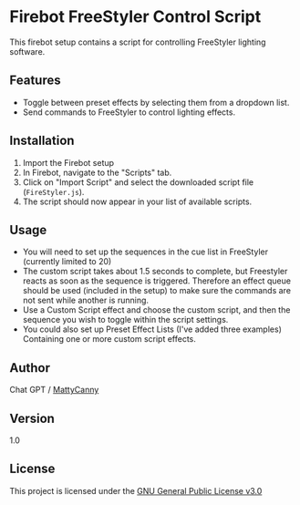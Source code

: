 # Firebot FreeStyler Control Script

This firebot setup contains a script for controlling FreeStyler lighting software. 

## Features

- Toggle between preset effects by selecting them from a dropdown list.
- Send commands to FreeStyler to control lighting effects.

## Installation

1. Import the Firebot setup
2. In Firebot, navigate to the "Scripts" tab.
3. Click on "Import Script" and select the downloaded script file (`FireStyler.js`).
4. The script should now appear in your list of available scripts.

## Usage

- You will need to set up the sequences in the cue list in FreeStyler (currently limited to 20)
- The custom script takes about 1.5 seconds to complete, but Freestyler reacts as soon as the sequence is triggered. Therefore an effect queue should be used (included in the setup) to make sure the commands are not sent while another is running.
- Use a Custom Script effect and choose the custom script, and then the sequence you wish to toggle within the script settings.
- You could also set up Preset Effect Lists (I've added three examples) Containing one or more custom script effects.


## Author

Chat GPT / [MattyCanny](https://github.com/MattyCanny)

## Version

1.0

## License

This project is licensed under the [GNU General Public License v3.0](LICENSE)
